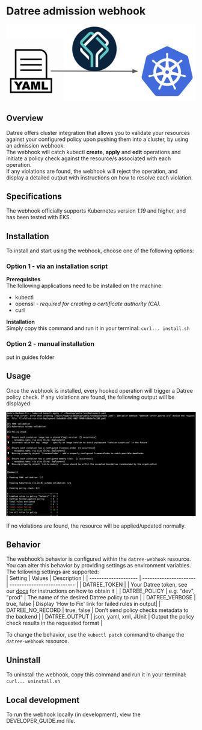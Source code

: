 # Datree admission webhook

![image](/internal/images/diagram.png)

## Overview
Datree offers cluster integration that allows you to validate your resources against your configured policy upon pushing them into a cluster, by using an admission webhook.  
The webhook will catch kubectl **create**, **apply** and **edit** operations and initiate a policy check against the resource/s associated with each operation.  
If any violations are found, the webhook will reject the operation, and display a detailed output with instructions on how to resolve each violation.

## Specifications
The webhook officially supports Kubernetes version *1.19* and higher, and has been tested with EKS.

## Installation
To install and start using the webhook, choose one of the following options:

### Option 1 - via an installation script

**Prerequisites**  
The following applications need to be installed on the machine:
- kubectl
- openssl - *required for creating a certificate authority (CA).*
- curl

**Installation**  
Simply copy this command and run it in your terminal:
`curl... install.sh`

### Option 2 - manual installation
put in guides folder

## Usage
Once the webhook is installed, every hooked operation will trigger a Datree policy check. If any violations are found, the following output will be displayed:

![image](/internal/images/deny-example.png)

If no violations are found, the resource will be applied/updated normally.

## Behavior
The webhook’s behavior is configured within the `datree-webhook` resource. You can alter this behavior by providing settings as environment variables. The following settings are supported:  
| Setting              | Values                 | Description                  |
| -------------------- | ---------------------- |  --------------------------- |
| DATREE_TOKEN         |                        | Your Datree token, see our [docs](https://hub.datree.io/setup/account-token#1-get-your-account-token-from-the-dashboard) for instructions on how to obtain it |
| DATREE_POLICY        | e.g. "dev", "prod"     | The name of the desired Datree policy to run |
| DATREE_VERBOSE       | true, false            | Display 'How to Fix' link for failed rules in output|
| DATREE_NO_RECORD     | true, false            | Don’t send policy checks metadata to the backend |
| DATREE_OUTPUT        | json, yaml, xml, JUnit | Output the policy check results in the requested format |

To change the behavior, use the `kubectl patch` command to change the `datree-webhook` resource.

## Uninstall
To uninstall the webhook, copy this command and run it in your terminal:
`curl... uninstall.sh`

## Local development
To run the webhook locally (in development), view the DEVELOPER_GUIDE.md file.
